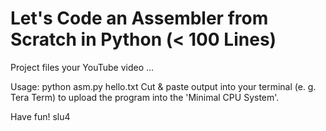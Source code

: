 # Let's Code an Assembler from Scratch in Python (< 100 Lines)

Project files your YouTube video ...

Usage: python asm.py hello.txt
Cut & paste output into your terminal (e. g. Tera Term) to upload the program into the 'Minimal CPU System'.

Have fun!
slu4
